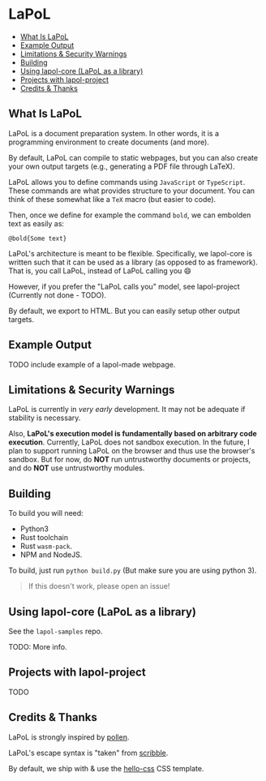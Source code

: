 # LaPoL

- [What Is LaPoL](#what-is-lapol)
- [Example Output](#example-output)
- [Limitations & Security Warnings](#limitations--security-warnings)
- [Building](#building)
- [Using lapol-core (LaPoL as a library)](#using-lapol-core-lapol-as-a-library)
- [Projects with lapol-project](#projects-with-lapol-project)
- [Credits & Thanks](#credits--thanks)

## What Is LaPoL

LaPoL is a document preparation system. In other words, it is a programming environment to create documents (and more). 


By default, LaPoL can compile to static webpages, but you can also create your own output targets (e.g., generating a PDF file through LaTeX).

LaPoL allows you to define commands using `JavaScript` or `TypeScript`. These commands are what
provides structure to your document. You can think of these somewhat like a `TeX` macro (but easier to code).

Then, once we define for example the command `bold`, we can embolden text as easily as:

```
@bold{Some text}
```

LaPoL's architecture is meant to be flexible. Specifically, we lapol-core
is written such that it can be used as a library (as opposed to as framework).
That is, you call LaPoL, instead of LaPoL calling you :smile:

However, if you prefer the "LaPoL calls you" model, see lapol-project (Currently not done - TODO).

By default, we export to HTML. But you can easily
setup other output targets.

## Example Output

TODO include example of a lapol-made webpage.

## Limitations & Security Warnings

LaPoL is currently in _very early_ development. It may not be adequate if stability is necessary.

Also, **LaPoL's execution model is fundamentally based on arbitrary code execution**. Currently, LaPoL does not sandbox execution. In the future, I plan to support running LaPoL on the browser and thus use the browser's sandbox. But for now, do **NOT** run untrustworthy documents or projects, and do **NOT** use untrustworthy modules.
## Building

To build you will need:
- Python3
- Rust toolchain
- Rust `wasm-pack`.
- NPM and NodeJS.

To build, just run `python build.py` (But make sure you are using python 3).

> If this doesn't work, please open an issue!

## Using lapol-core (LaPoL as a library)

See the `lapol-samples` repo.

TODO: More info.

## Projects with lapol-project

TODO

## Credits & Thanks

LaPoL is strongly inspired by [pollen](https://docs.racket-lang.org/pollen/).

LaPoL's escape syntax is "taken" from [scribble](https://docs.racket-lang.org/scribble/).

By default, we ship with & use the [hello-css](https://github.com/arp242/hello-css) CSS template.
